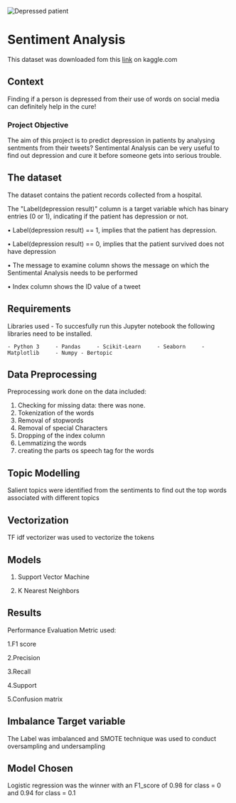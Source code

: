 ![Depressed patient](https://images.unsplash.com/photo-1521075486433-bf4052bb37bc?ixlib=rb-4.0.3&ixid=MnwxMjA3fDB8MHxwaG90by1wYWdlfHx8fGVufDB8fHx8&auto=format&fit=crop&w=2088&q=8)

# Sentiment Analysis
This dataset was downloaded fom this [link](https://www.kaggle.com/datasets/gargmanas/sentimental-analysis-for-tweets) on kaggle.com
## Context
Finding if a person is depressed from their use of words on social media can definitely help in the cure!

### Project Objective
The aim of this project is to predict depression in patients by analysing sentments from their tweets?
Sentimental Analysis can be very useful to find out depression and cure it before someone gets into serious trouble.

 ## The dataset

The dataset contains the patient records collected from a hospital. 

The "Label(depression result)" column is a target variable which has binary entries (0 or 1), indicating if the patient has depression or not.

•	Label(depression result) == 1, implies that the patient has depression.

•	Label(depression result) == 0, implies that the patient survived does not have depression

•   The message to examine column shows the message on which the Sentimental Analysis needs to be performed

•   Index column shows the ID value of a tweet

## Requirements 
Libraries used - To succesfully run this Jupyter notebook the following libraries need to be installed.

    - Python 3     - Pandas     - Scikit-Learn     - Seaborn     - Matplotlib     - Numpy - Bertopic  
    
## Data Preprocessing
Preprocessing work done on the data included:

1. Checking for missing data: there was none.
2. Tokenization of the words
3. Removal of stopwords
4. Removal of special Characters
5. Dropping of the index column
6. Lemmatizing the words
7. creating the parts os speech tag for the words

## Topic Modelling
Salient topics were identified from the sentiments to find out the top words associated with different topics

## Vectorization
TF idf vectorizer was used to vectorize the tokens

## Models 
1. Support Vector Machine

2. K Nearest Neighbors


## Results
Performance Evaluation Metric used:

1.F1 score

2.Precision

3.Recall

4.Support

5.Confusion matrix

## Imbalance Target variable

The Label was imbalanced and SMOTE technique was used to conduct oversampling and undersampling

## Model Chosen
Logistic regression was the winner with an F1_score of 0.98 for class = 0 and 0.94 for class = 0.1
